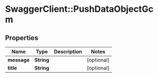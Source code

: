 # SwaggerClient::PushDataObjectGcm

## Properties
Name | Type | Description | Notes
------------ | ------------- | ------------- | -------------
**message** | **String** |  | [optional] 
**title** | **String** |  | [optional] 


